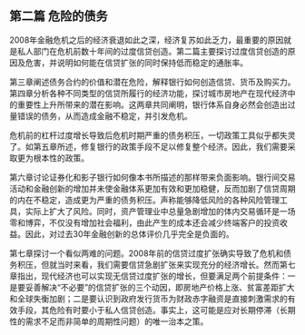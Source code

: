 ## 第二篇 危险的债务




2008年金融危机之后的经济衰退如此之深，经济复苏如此乏力，最重要的原因就是私人部门在危机前数十年间的过度信贷创造。第二篇主要探讨过度信贷创造的原因及危害，并说明如何能在信贷扩张的同时保持低而稳定的通胀率。

第三章阐述债务合约的价值和潜在危险，解释银行如何创造信贷、货币及购买力。第四章分析各种不同类型的信贷所履行的经济功能，探讨城市房地产在现代经济中的重要性上升所带来的潜在影响。这两章共同阐明，银行体系自身必然会创造出过量错误的债务，从而造成金融不稳定，并引发危机。

危机前的杠杆过度增长导致后危机时期严重的债务积压，一切政策工具似乎都失灵了。如第五章所述，修复银行的政策手段不足以修复整个经济。因此，我们需要采取更为根本性的政策。

第六章讨论证券化和影子银行如何像本书所描述的那样带来负面影响。银行间交易活动和金融创新的增加并未使金融体系更加有效和更加稳健，反而加剧了信贷周期的内在不稳定，造成更为严重的债务积压。声称能够降低风险的各种风险管理工具，实际上扩大了风险。同时，资产管理业中总量急剧增加的体内交易循环是一场零和博弈，不仅没有增加社会福利，由此产生的成本还会减少终端客户的投资收益。因此，对过去30年金融创新的总体评价几乎完全是负面的。

第七章探讨一个看似两难的问题。2008年前的信贷过度扩张确实导致了危机和债务积压，但就当时来看，我们需要信贷急剧扩张来实现充分的经济增长。然而第七章指出，现代经济也可以实现无信贷过度扩张的增长，但要满足两个前提条件：一是要妥善解决“不必要”的信贷扩张的三个动因，即房地产价格上涨、贫富差距扩大和全球失衡加剧；二是要认识到政府发行货币为财政赤字融资是直接刺激需求的有效手段，其危险有时要小于私人信贷创造。事实上，这可能是应对长期停滞（长期性的需求不足而非简单的周期性问题）的唯一治本之策。

